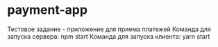 # payment-app
Тестовое задание - приложение для приема платежей
Команда для запуска сервера: npm start
Команда для запуска клиента: yarn start